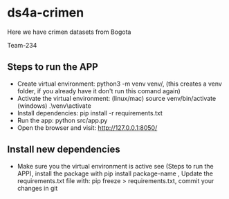 # ds4a-crimen
Here we have crimen datasets from Bogota

Team-234

## Steps to run the APP 
- Create virtual environment: python3 -m venv venv/,  (this creates a venv folder, if you already have it don't run this comand again)
- Activate the virtual environment: (linux/mac) source venv/bin/activate (windows) .\venv\activate
- Install dependencies: pip install -r requirements.txt
- Run the app: python src/app.py
- Open the browser and visit: http://127.0.0.1:8050/


## Install new dependencies
- Make sure you the virtual environment is active see (Steps to run the APP), install the package with pip install package-name , Update the
requirements.txt file with: pip freeze > requirements.txt, commit your changes in git
